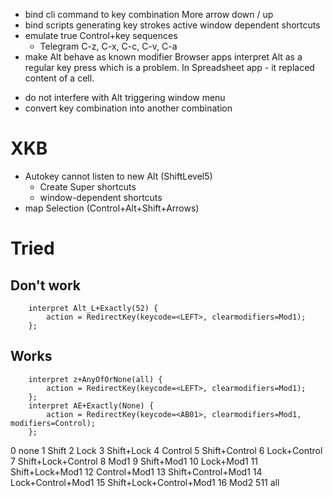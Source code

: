 - bind cli command to key combination
  More arrow down / up
- bind scripts generating key strokes
  active window dependent shortcuts
- emulate true Control+key sequences
  - Telegram C-z, C-x, C-c, C-v, C-a
- make Alt behave as known modifier
  Browser apps interpret Alt as a regular key press which is a problem.
  In Spreadsheet app - it replaced content of a cell.
+ do not interfere with Alt triggering window menu
+ convert key combination into another combination

# XKB
- Autokey cannot listen to new Alt (ShiftLevel5)
  - Create Super shortcuts
  - window-dependent shortcuts
- map Selection (Control+Alt+Shift+Arrows)

# Tried
## Don't work
        interpret Alt_L+Exactly(52) {
            action = RedirectKey(keycode=<LEFT>, clearmodifiers=Mod1);
        };

## Works
        interpret z+AnyOfOrNone(all) {
            action = RedirectKey(keycode=<LEFT>, clearmodifiers=Mod1);
        };
        interpret AE+Exactly(None) {
            action = RedirectKey(keycode=<AB01>, clearmodifiers=Mod1, modifiers=Control);
        };

0 none
1 Shift
2 Lock
3 Shift+Lock
4 Control
5 Shift+Control
6 Lock+Control
7 Shift+Lock+Control
8 Mod1
9 Shift+Mod1
10 Lock+Mod1
11 Shift+Lock+Mod1
12 Control+Mod1
13 Shift+Control+Mod1
14 Lock+Control+Mod1
15 Shift+Lock+Control+Mod1
16 Mod2
511 all